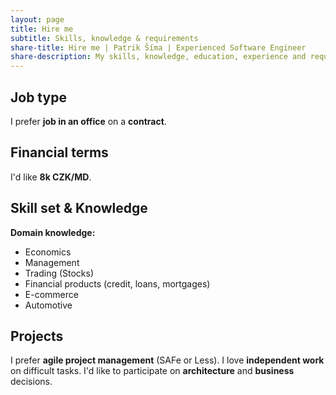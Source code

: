 ```yaml
---
layout: page
title: Hire me
subtitle: Skills, knowledge & requirements
share-title: Hire me | Patrik Šíma | Experienced Software Engineer
share-description: My skills, knowledge, education, experience and requirements.
---
```


## Job type ##
I prefer **job in an office** on a **contract**.

## Financial terms ##
I'd like **8k CZK/MD**.

## Skill set & Knowledge ##
**Domain knowledge:**
- Economics
- Management
- Trading (Stocks)
- Financial products (credit, loans, mortgages)
- E-commerce
- Automotive

## Projects ##

I prefer **agile project management** (SAFe or Less). I love **independent work** on difficult tasks. I'd like to participate on **architecture** and **business** decisions.

